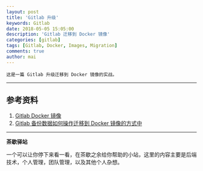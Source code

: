 ```yaml
---
layout: post
title: 'Gitlab 升级'
keywords: Gitlab
date: 2018-05-05 15:05:00
description: 'Gitlab 迁移到 Docker 镜像'
categories: [gitlab]
tags: [Gitlab, Docker, Images, Migration]
comments: true
author: mai
---
```


    这是一篇 Gitlab 升级迁移到 Docker 镜像的实战。

----

## 参考资料

1. [Gitlab Docker 镜像](https://docs.gitlab.com/omnibus/docker/)
2. [Gitlab 备份数据如何操作迁移到 Docker 镜像的方式中](https://gitlab.com/gitlab-org/gitlab-ce/issues/2693)

----

**茶歇驿站**

一个可以让你停下来看一看，在茶歇之余给你帮助的小站，这里的内容主要是后端技术，个人管理，团队管理，以及其他个人杂想。


